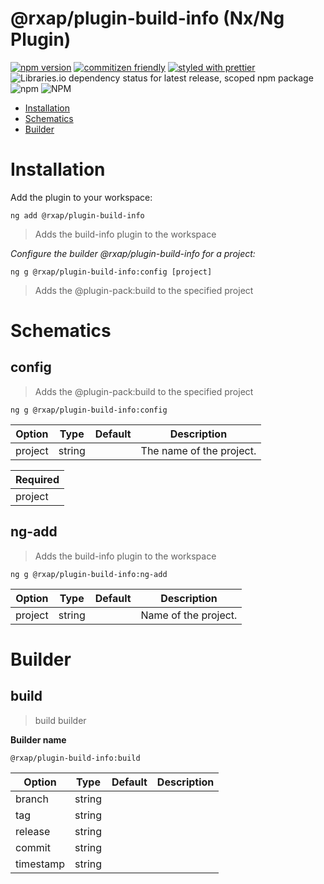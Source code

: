 @rxap/plugin-build-info (Nx/Ng Plugin)
======

[![npm version](https://img.shields.io/npm/v/@rxap/plugin-build-info?style=flat-square)](https://www.npmjs.com/package/@rxap/plugin-build-info)
[![commitizen friendly](https://img.shields.io/badge/commitizen-friendly-brightgreen.svg?style=flat-square)](https://commitizen.github.io/cz-cli/)
[![styled with prettier](https://img.shields.io/badge/styled_with-prettier-ff69b4.svg?style=flat-square)](https://github.com/prettier/prettier)
![Libraries.io dependency status for latest release, scoped npm package](https://img.shields.io/librariesio/release/npm/@rxap/plugin-build-info)
![npm](https://img.shields.io/npm/dm/@rxap/plugin-build-info)
![NPM](https://img.shields.io/npm/l/@rxap/plugin-build-info)

> 

- [Installation](#installation)
- [Schematics](#schematics)
- [Builder](#builder)

# Installation

Add the plugin to your workspace:

```
ng add @rxap/plugin-build-info
```

> Adds the build-info plugin to the workspace


*Configure the builder @rxap/plugin-build-info for a project:*

```
ng g @rxap/plugin-build-info:config [project]
```

> Adds the @plugin-pack:build to the specified project

# Schematics

## config
> Adds the @plugin-pack:build to the specified project

```
ng g @rxap/plugin-build-info:config
```

Option | Type | Default | Description
--- | --- | --- | ---
project | string |  | The name of the project.

| Required |
| --- |
| project |

## ng-add
> Adds the build-info plugin to the workspace

```
ng g @rxap/plugin-build-info:ng-add
```

Option | Type | Default | Description
--- | --- | --- | ---
project | string |  | Name of the project.

# Builder

## build
> build builder

**Builder name**
```
@rxap/plugin-build-info:build
```

Option | Type | Default | Description
--- | --- | --- | ---
branch | string |  |
tag | string |  |
release | string |  |
commit | string |  |
timestamp | string |  | 
